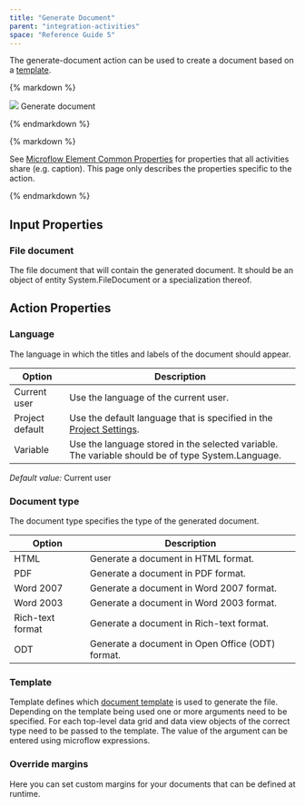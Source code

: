 ```yaml
---
title: "Generate Document"
parent: "integration-activities"
space: "Reference Guide 5"
---
```



The generate-document action can be used to create a document based on a [template](document-templates).

<div class="alert alert-info">{% markdown %}

![](attachments/819203/918200.png)
Generate document

{% endmarkdown %}</div><div class="alert alert-info">{% markdown %}

See [Microflow Element Common Properties](microflow-element-common-properties) for properties that all activities share (e.g. caption). This page only describes the properties specific to the action.

{% endmarkdown %}</div>

## Input Properties

### File document

The file document that will contain the generated document. It should be an object of entity System.FileDocument or a specialization thereof.

## Action Properties

### Language

The language in which the titles and labels of the document should appear.

Option          | Description
--------------- | -------------------------------------------------------------------------------------------------
Current user    | Use the language of the current user.
Project default | Use the default language that is specified in the [Project Settings](project-settings).
Variable        | Use the language stored in the selected variable. The variable should be of type System.Language.


_Default value:_ Current user

### Document type

The document type specifies the type of the generated document.

Option           | Description
---------------- | ------------------------------------------------
HTML             | Generate a document in HTML format.
PDF              | Generate a document in PDF format.
Word 2007        | Generate a document in Word 2007 format.
Word 2003        | Generate a document in Word 2003 format.
Rich-text format | Generate a document in Rich-text format.
ODT              | Generate a document in Open Office (ODT) format.


### Template

Template defines which [document template](document-templates) is used to generate the file. Depending on the template being used one or more arguments need to be specified. For each top-level data grid and data view objects of the correct type need to be passed to the template. The value of the argument can be entered using microflow expressions.

### Override margins

Here you can set custom margins for your documents that can be defined at runtime.
